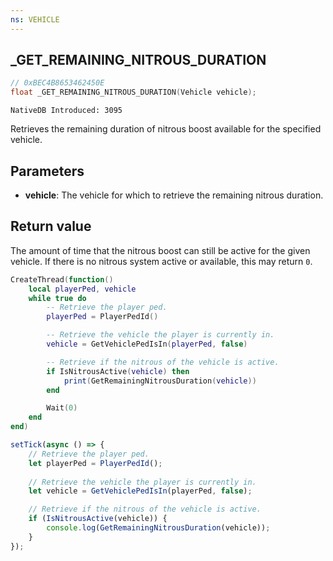 ```yaml
---
ns: VEHICLE
---
```

## _GET_REMAINING_NITROUS_DURATION

```c
// 0xBEC4B8653462450E
float _GET_REMAINING_NITROUS_DURATION(Vehicle vehicle);
```

```
NativeDB Introduced: 3095
```

Retrieves the remaining duration of nitrous boost available for the specified vehicle.

## Parameters
* **vehicle**: The vehicle for which to retrieve the remaining nitrous duration.

## Return value
The amount of time that the nitrous boost can still be active for the given vehicle. If there is no nitrous system active or available, this may return `0`.

```lua
CreateThread(function()
    local playerPed, vehicle
    while true do
        -- Retrieve the player ped.
        playerPed = PlayerPedId()

        -- Retrieve the vehicle the player is currently in.
        vehicle = GetVehiclePedIsIn(playerPed, false)

        -- Retrieve if the nitrous of the vehicle is active.
        if IsNitrousActive(vehicle) then
            print(GetRemainingNitrousDuration(vehicle))
        end

        Wait(0)
    end
end)
```

```js
setTick(async () => {
    // Retrieve the player ped.
    let playerPed = PlayerPedId();
    
    // Retrieve the vehicle the player is currently in.
    let vehicle = GetVehiclePedIsIn(playerPed, false);

    // Retrieve if the nitrous of the vehicle is active.
    if (IsNitrousActive(vehicle)) {
        console.log(GetRemainingNitrousDuration(vehicle));
    }
});
```
